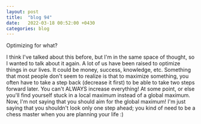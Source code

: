 ```yaml
---
layout: post
title:  "blog 94"
date:   2022-03-18 00:52:00 +0430
categories: blog
---
```


Optimizing for what?

I think I've talked about this before, but I'm in the same space of thought, so I wanted to talk about it again.
A lot of us have been raised to optimize things in our lives. It could be money, success, knowledge, etc. Something that most people don't seem to realize is that to maximize something, you often have to take a step back (decrease it first) to be able to take two steps forward later. You can't ALWAYS increase everything! At some point, or else you'll find yourself stuck in a local maximum instead of a global maximum. Now, I'm not saying that you should aim for the global maximum! I'm just saying that you shouldn't look only one step ahead; you kind of need to be a chess master when you are planning your life :)
